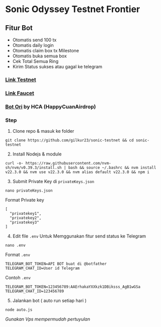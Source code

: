 # Sonic Odyssey Testnet Frontier



## Fitur Bot
* Otomatis send 100 tx 
* Otomatis daily login 
* Otomatis claim box tx Milestone 
* Otomatis buka semua box
* Cek Total Semua Ring
* Kirim Status sukses atau gagal ke telegram

### [Link Testnet](https://odyssey.sonic.game/?join=waiivL)

### [Link Faucet](https://faucet.sonic.game/#/?network=testnet)

### [Bot Ori](https://github.com/dante4rt/sonic-odyssey-bot) by HCA (HappyCuanAirdrop) 


### Step
1. Clone repo & masuk ke folder
```
git clone https://github.com/gilkur23/sonic-testnet && cd sonic-testnet
```

2. Install Nodejs & module
```
curl -o- https://raw.githubusercontent.com/nvm-sh/nvm/v0.39.3/install.sh | bash && source ~/.bashrc && nvm install v22.3.0 && nvm use v22.3.0 && nvm alias default v22.3.0 && npm i 
```

3. Submit Private Key di `privateKeys.json`
```
nano privateKeys.json
```
 Format Private key 
```
[ 
  "privatekey1", 
  "privatekey2",
  "privatekey3"
]
```
4. Edit file `.env` Untuk Memggunakan fitur send status ke Telegram 
```
nano .env
```
Format `.env`
```
TELEGRAM_BOT_TOKEN=API BOT buat di @botfather 
TELEGRAM_CHAT_ID=User id Telegram
```
Contoh `.env`
```
TELEGRAM_BOT_TOKEN=123456789:AAErhakaYXXkzk1DBiksss_AgB1wGSa
TELEGRAM_CHAT_ID=123456789 
```

5. Jalankan bot ( auto run setiap hari )
```
node auto.js
```




*Gunakan Vps mempermudah pertuyulan*
